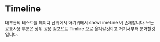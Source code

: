 # Timeline

대부분의 테스트를 페이지 단위에서 하기위해서 showTimeLine 이 존재합니다.
모든 공통사용 부분은 상위 공용 컴포넌트 Timline 으로 옮겨갈것이고
거기서부터 분화할것입니다.
